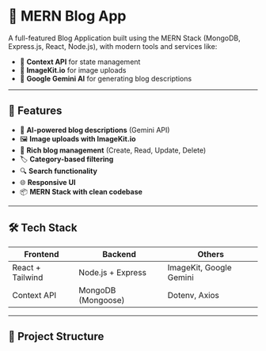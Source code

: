 # 📝 MERN Blog App

A full-featured Blog Application built using the MERN Stack (MongoDB, Express.js, React, Node.js), with modern tools and services like:

- 🔧 **Context API** for state management  
- 🌄 **ImageKit.io** for image uploads  
- 🤖 **Google Gemini AI** for generating blog descriptions

---

## 🚀 Features

- 🧠 **AI-powered blog descriptions** (Gemini API)
- 🖼️ **Image uploads with ImageKit.io**
- 🧾 **Rich blog management** (Create, Read, Update, Delete)
- 🏷️ **Category-based filtering**
- 🔍 **Search functionality**
- 🌐 **Responsive UI**
- 📦 **MERN Stack with clean codebase**

---

## 🛠️ Tech Stack

| Frontend | Backend | Others |
|----------|---------|--------|
| React + Tailwind | Node.js + Express | ImageKit, Google Gemini |
| Context API       | MongoDB (Mongoose) | Dotenv, Axios           |

---

## 📂 Project Structure

